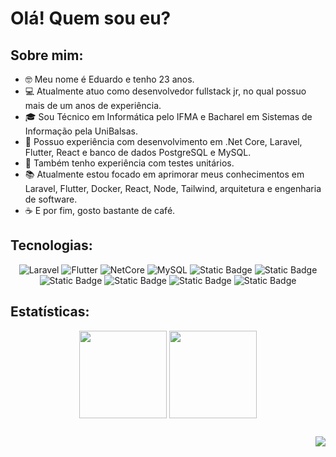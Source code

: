 # Olá! Quem sou eu?

## Sobre mim:
- 🤓 Meu nome é Eduardo e tenho 23 anos.
- 💻 Atualmente atuo como desenvolvedor fullstack jr, no qual possuo mais de um anos de experiência.
- 🎓 Sou Técnico em Informática pelo IFMA e Bacharel em Sistemas de Informação pela UniBalsas.
- 🤯 Possuo experiência com desenvolvimento em .Net Core, Laravel, Flutter, React e banco de dados PostgreSQL e MySQL.
- 🧪 Também tenho experiência com testes unitários.
- 📚 Atualmente estou focado em aprimorar meus conhecimentos em Laravel, Flutter, Docker, React, Node, Tailwind, arquitetura e engenharia de software.
- ☕ E por fim, gosto bastante de café.

## Tecnologias:
<div align="center"> 
  
 ![Laravel](https://img.shields.io/badge/Laravel-orange?style=flat-square&logo=Laravel&logoColor=white&labelColor=%23FF6347&color=%23FF6347)
 ![Flutter](https://img.shields.io/badge/Flutter-blue?style=flat&logo=Flutter&logoColor=white&labelColor=%23007BFF&color=%23007BFF)
 ![NetCore](https://img.shields.io/badge/Core-purple?style=flat&logo=.Net&logoColor=white&labelColor=%238B008B&color=%238B008B)
 ![MySQL](https://img.shields.io/badge/MySQL-cian?style=flat&logo=MySQL&logoColor=white&labelColor=%23007BFF&color=%23007BFF)
 ![Static Badge](https://img.shields.io/badge/PostgreSQL-cian?style=flat&logo=postgresql&logoColor=white&labelColor=%231976D2&color=%231976D2)
 ![Static Badge](https://img.shields.io/badge/Docker-blue?style=flat&logo=Docker)
 ![Static Badge](https://img.shields.io/badge/React-white?style=flat&logo=react&logoColor=white&color=%2361DAFB)
 ![Static Badge](https://img.shields.io/badge/Node.js-%236E57E0?logo=node.js&logoColor=white)
 ![Static Badge](https://img.shields.io/badge/Ubuntu-%23E95420?logo=ubuntu&logoColor=white)
 ![Static Badge](https://img.shields.io/badge/Android-%234285F4?style=flat&logo=android&logoColor=white)


</div>

## Estatísticas:

<div align="center">
  <img height="140cm" align="center" src="https://github-readme-stats.vercel.app/api?username=EduardoGomesSa&show_icons=true&hide=contribs,prs&cache_seconds=86400&theme=dark"/>
  <img height="140cm" align="center" src="https://github-readme-stats.vercel.app/api/top-langs/?username=EduardoGomesSa&layout=compact&theme=dark"/>
</div>

##
<div align="right">
  
  ![](https://komarev.com/ghpvc/?username=EduardoGomesSa&color=79b8ff)
</div>


